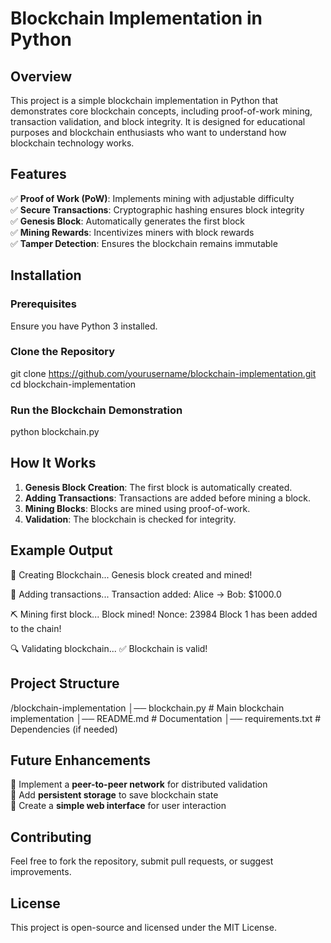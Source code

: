# **Blockchain Implementation in Python**  

## **Overview**  
This project is a simple blockchain implementation in Python that demonstrates core blockchain concepts, including proof-of-work mining, transaction validation, and block integrity. It is designed for educational purposes and blockchain enthusiasts who want to understand how blockchain technology works.  

## **Features**  
✅ **Proof of Work (PoW)**: Implements mining with adjustable difficulty  
✅ **Secure Transactions**: Cryptographic hashing ensures block integrity  
✅ **Genesis Block**: Automatically generates the first block  
✅ **Mining Rewards**: Incentivizes miners with block rewards  
✅ **Tamper Detection**: Ensures the blockchain remains immutable  

## **Installation**  
### **Prerequisites**  
Ensure you have Python 3 installed.  

### **Clone the Repository**  
git clone https://github.com/yourusername/blockchain-implementation.git  
cd blockchain-implementation

  
### **Run the Blockchain Demonstration**  
python blockchain.py

## **How It Works**  
1. **Genesis Block Creation**: The first block is automatically created.  
2. **Adding Transactions**: Transactions are added before mining a block.  
3. **Mining Blocks**: Blocks are mined using proof-of-work.  
4. **Validation**: The blockchain is checked for integrity.  

## **Example Output**  
🔗 Creating Blockchain...
Genesis block created and mined!

📝 Adding transactions...
Transaction added: Alice -> Bob: $1000.0

⛏️ Mining first block...
Block mined! Nonce: 23984
Block 1 has been added to the chain!

🔍 Validating blockchain...
✅ Blockchain is valid!

## **Project Structure**  
/blockchain-implementation
│── blockchain.py   # Main blockchain implementation
│── README.md       # Documentation
│── requirements.txt # Dependencies (if needed)

## **Future Enhancements**  
🚀 Implement a **peer-to-peer network** for distributed validation  
🚀 Add **persistent storage** to save blockchain state  
🚀 Create a **simple web interface** for user interaction  

## **Contributing**  
Feel free to fork the repository, submit pull requests, or suggest improvements.  

## **License**  
This project is open-source and licensed under the MIT License.  
